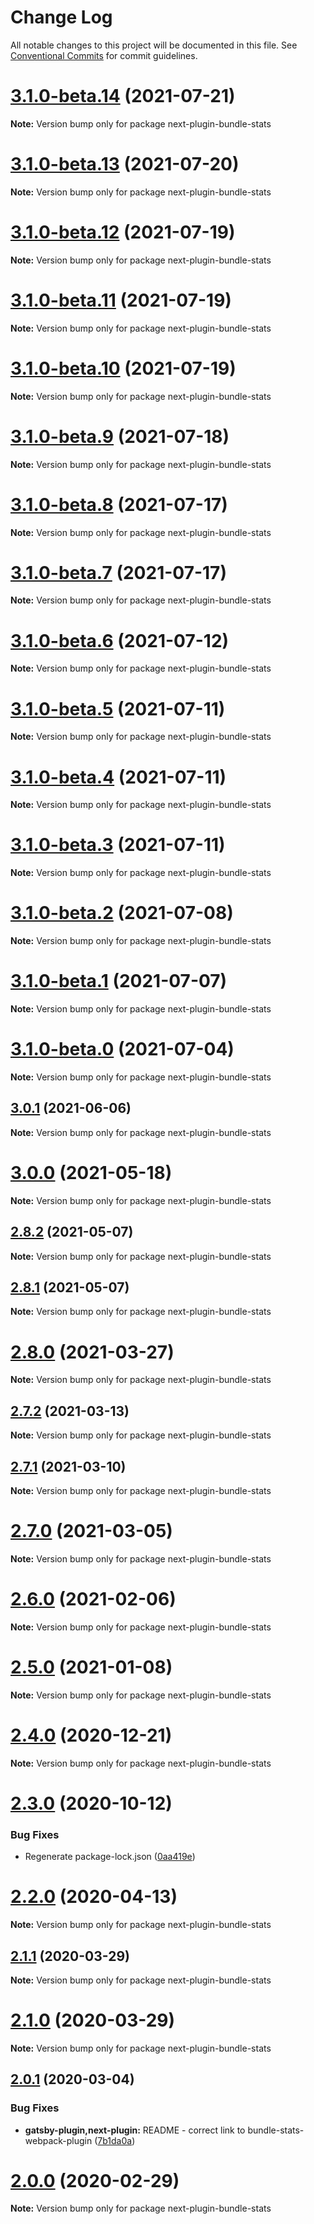 # Change Log

All notable changes to this project will be documented in this file.
See [Conventional Commits](https://conventionalcommits.org) for commit guidelines.

# [3.1.0-beta.14](https://github.com/relative-ci/bundle-stats/compare/v3.1.0-beta.13...v3.1.0-beta.14) (2021-07-21)

**Note:** Version bump only for package next-plugin-bundle-stats





# [3.1.0-beta.13](https://github.com/relative-ci/bundle-stats/compare/v3.1.0-beta.12...v3.1.0-beta.13) (2021-07-20)

**Note:** Version bump only for package next-plugin-bundle-stats





# [3.1.0-beta.12](https://github.com/relative-ci/bundle-stats/compare/v3.1.0-beta.11...v3.1.0-beta.12) (2021-07-19)

**Note:** Version bump only for package next-plugin-bundle-stats





# [3.1.0-beta.11](https://github.com/relative-ci/bundle-stats/compare/v3.1.0-beta.10...v3.1.0-beta.11) (2021-07-19)

**Note:** Version bump only for package next-plugin-bundle-stats





# [3.1.0-beta.10](https://github.com/relative-ci/bundle-stats/compare/v3.1.0-beta.9...v3.1.0-beta.10) (2021-07-19)

**Note:** Version bump only for package next-plugin-bundle-stats





# [3.1.0-beta.9](https://github.com/relative-ci/bundle-stats/compare/v3.1.0-beta.8...v3.1.0-beta.9) (2021-07-18)

**Note:** Version bump only for package next-plugin-bundle-stats





# [3.1.0-beta.8](https://github.com/relative-ci/bundle-stats/compare/v3.1.0-beta.7...v3.1.0-beta.8) (2021-07-17)

**Note:** Version bump only for package next-plugin-bundle-stats





# [3.1.0-beta.7](https://github.com/relative-ci/bundle-stats/compare/v3.1.0-beta.6...v3.1.0-beta.7) (2021-07-17)

**Note:** Version bump only for package next-plugin-bundle-stats





# [3.1.0-beta.6](https://github.com/relative-ci/bundle-stats/compare/v3.1.0-beta.5...v3.1.0-beta.6) (2021-07-12)

**Note:** Version bump only for package next-plugin-bundle-stats





# [3.1.0-beta.5](https://github.com/relative-ci/bundle-stats/compare/v3.1.0-beta.4...v3.1.0-beta.5) (2021-07-11)

**Note:** Version bump only for package next-plugin-bundle-stats





# [3.1.0-beta.4](https://github.com/relative-ci/bundle-stats/compare/v3.1.0-beta.3...v3.1.0-beta.4) (2021-07-11)

**Note:** Version bump only for package next-plugin-bundle-stats





# [3.1.0-beta.3](https://github.com/relative-ci/bundle-stats/compare/v3.1.0-beta.2...v3.1.0-beta.3) (2021-07-11)

**Note:** Version bump only for package next-plugin-bundle-stats





# [3.1.0-beta.2](https://github.com/relative-ci/bundle-stats/compare/v3.1.0-beta.1...v3.1.0-beta.2) (2021-07-08)

**Note:** Version bump only for package next-plugin-bundle-stats





# [3.1.0-beta.1](https://github.com/relative-ci/bundle-stats/compare/v3.1.0-beta.0...v3.1.0-beta.1) (2021-07-07)

**Note:** Version bump only for package next-plugin-bundle-stats





# [3.1.0-beta.0](https://github.com/relative-ci/bundle-stats/compare/v3.0.1...v3.1.0-beta.0) (2021-07-04)

**Note:** Version bump only for package next-plugin-bundle-stats





## [3.0.1](https://github.com/relative-ci/bundle-stats/compare/v3.0.0...v3.0.1) (2021-06-06)

**Note:** Version bump only for package next-plugin-bundle-stats





# [3.0.0](https://github.com/relative-ci/bundle-stats/compare/v2.8.2...v3.0.0) (2021-05-18)

**Note:** Version bump only for package next-plugin-bundle-stats





## [2.8.2](https://github.com/relative-ci/bundle-stats/compare/v2.8.1...v2.8.2) (2021-05-07)

**Note:** Version bump only for package next-plugin-bundle-stats





## [2.8.1](https://github.com/relative-ci/bundle-stats/compare/v2.8.0...v2.8.1) (2021-05-07)

**Note:** Version bump only for package next-plugin-bundle-stats





# [2.8.0](https://github.com/relative-ci/bundle-stats/compare/v2.7.2...v2.8.0) (2021-03-27)

**Note:** Version bump only for package next-plugin-bundle-stats





## [2.7.2](https://github.com/relative-ci/bundle-stats/compare/v2.7.1...v2.7.2) (2021-03-13)

**Note:** Version bump only for package next-plugin-bundle-stats





## [2.7.1](https://github.com/relative-ci/bundle-stats/compare/v2.7.0...v2.7.1) (2021-03-10)

**Note:** Version bump only for package next-plugin-bundle-stats





# [2.7.0](https://github.com/relative-ci/bundle-stats/compare/v2.6.0...v2.7.0) (2021-03-05)

**Note:** Version bump only for package next-plugin-bundle-stats





# [2.6.0](https://github.com/relative-ci/bundle-stats/compare/v2.5.0...v2.6.0) (2021-02-06)

**Note:** Version bump only for package next-plugin-bundle-stats





# [2.5.0](https://github.com/relative-ci/bundle-stats/compare/v2.4.0...v2.5.0) (2021-01-08)

**Note:** Version bump only for package next-plugin-bundle-stats





# [2.4.0](https://github.com/relative-ci/bundle-stats/compare/v2.3.0...v2.4.0) (2020-12-21)

**Note:** Version bump only for package next-plugin-bundle-stats





# [2.3.0](https://github.com/relative-ci/bundle-stats/compare/v2.2.0...v2.3.0) (2020-10-12)


### Bug Fixes

* Regenerate package-lock.json ([0aa419e](https://github.com/relative-ci/bundle-stats/commit/0aa419e29b93f9ebebf1b8b79838d9e52044c9ef))





# [2.2.0](https://github.com/relative-ci/bundle-stats/compare/v2.1.1...v2.2.0) (2020-04-13)

**Note:** Version bump only for package next-plugin-bundle-stats





## [2.1.1](https://github.com/relative-ci/bundle-stats/compare/v2.1.0...v2.1.1) (2020-03-29)

**Note:** Version bump only for package next-plugin-bundle-stats





# [2.1.0](https://github.com/relative-ci/bundle-stats/compare/v2.0.1...v2.1.0) (2020-03-29)

**Note:** Version bump only for package next-plugin-bundle-stats





## [2.0.1](https://github.com/relative-ci/bundle-stats/compare/v2.0.0...v2.0.1) (2020-03-04)


### Bug Fixes

* **gatsby-plugin,next-plugin:** README - correct link to bundle-stats-webpack-plugin ([7b1da0a](https://github.com/relative-ci/bundle-stats/commit/7b1da0a02a9b130d7aa4d8b11d7d723fac2ab8de))





# [2.0.0](https://github.com/relative-ci/bundle-stats/compare/v2.0.0-rc.1...v2.0.0) (2020-02-29)

**Note:** Version bump only for package next-plugin-bundle-stats
